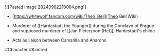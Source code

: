 
![[Pasted image 20240902210004.png]]

- [https://whitewolf.fandom.com/wiki/Theo_Bell](Theo Bell Wiki) 

- Murderer of [[Hardestadt the Younger]] during the Conclave of Prague and supposed murderer of [[Jan Pieterzoon (He)]], Hardestadt's childe
- Acts as liaison between Camarilla and Anarchs


#Character #Kindred 